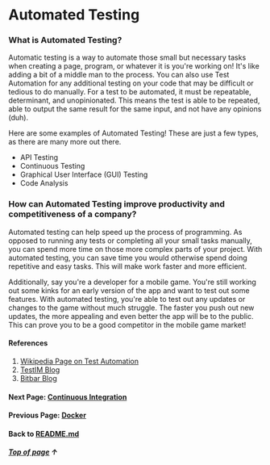 # Automated Testing

### What is Automated Testing?
Automatic testing is a way to automate those small but necessary tasks when creating a page, program, or whatever it is you're working on! It's like adding a bit of a middle man to the process. You can also use Test Automation for any additional testing on your code that may be difficult or tedious to do manually.
For a test to be automated, it must be repeatable, determinant, and unopinionated. This means the test is able to be repeated, able to output the same result for the same input, and not have any opinions (duh).

Here are some examples of Automated Testing! These are just a few types, as there are many more out there.
* API Testing
* Continuous Testing
* Graphical User Interface (GUI) Testing
* Code Analysis

### How can Automated Testing improve productivity and competitiveness of a company?
Automated testing can help speed up the process of programming. As opposed to running any tests or completing all your small tasks manually, you can spend more time on those more complex parts of your project. With automated testing, you can save time you would otherwise spend doing repetitive and easy tasks. This will make work faster and more efficient.

Additionally, say you're a developer for a mobile game. You're still working out some kinks for an early version of the app and want to test out some features. With automated testing, you're able to test out any updates or changes to the game without much struggle.
The faster you push out new updates, the more appealing and even better the app will be to the public. This can prove you to be a good competitor in the mobile game market!

#### References
1. [Wikipedia Page on Test Automation](https://en.wikipedia.org/wiki/Test_automation)
2. [TestIM Blog](https://www.testim.io/blog/what-is-test-automation/#:~:text=Test%20automation%20is%20the%20practice,the%20entire%20software%20production%20team.)
3. [Bitbar Blog](https://bitbar.com/blog/increase-efficiency-and-productivity-with-test-automation/)

#### Next Page: [Continuous Integration](https://github.com/vfm2/is601-miniproject/blob/main/contInt.md)
#### Previous Page: [Docker](https://github.com/vfm2/is601-miniproject/blob/main/dockerPage.md)
#### Back to [README.md](https://github.com/vfm2/is601-miniproject/blob/main/README.md)

##### [Top of page](#Git-Terminology) &#8593;